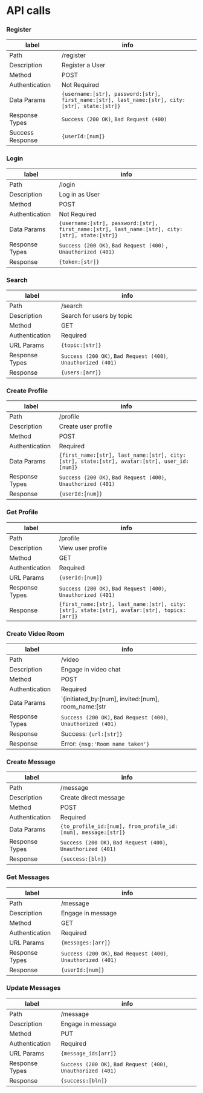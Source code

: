 # API calls

### Register
| label | info    |
| --- | --- |
| Path | /register |
| Description | Register a User |
| Method | POST |
| Authentication | Not Required |
| Data Params | `{username:[str], password:[str], first_name:[str], last_name:[str], city:[str], state:[str]}` |
| Response Types | `Success (200 OK)`, `Bad Request (400)` |
| Success Response | `{userId:[num]}` |

### Login
| label | info    |
| --- | --- |
| Path | /login |
| Description | Log in as User |
| Method | POST |
| Authentication | Not Required |
| Data Params | `{username:[str], password:[str], first_name:[str], last_name:[str], city:[str], state:[str]}` |
| Response Types | `Success (200 OK)`, `Bad Request (400)` , `Unauthorized (401)`|
| Response | `{token:[str]}` |

### Search
| label | info    |
| --- | --- |
| Path | /search |
| Description | Search for users by topic |
| Method | GET |
| Authentication | Required |
| URL Params | `{topic:[str]}` |
| Response Types | `Success (200 OK)`, `Bad Request (400)`, `Unauthorized (401)` |
| Response | `{users:[arr]}` |

### Create Profile
| label | info    |
| --- | --- | 
| Path | /profile |
| Description | Create user profile |
| Method | POST |
| Authentication | Required |
| Data Params | `{first_name:[str], last_name:[str], city:[str], state:[str], avatar:[str], user_id:[num]}` |
| Response Types | `Success (200 OK)`, `Bad Request (400)`, `Unauthorized (401)` |
| Response | `{userId:[num]}` |

### Get Profile
| label | info    |
| --- | --- |
| Path | /profile |
| Description | View user profile |
| Method | GET |
| Authentication | Required |
| URL Params | `{userId:[num]}` |
| Response Types | `Success (200 OK)`, `Bad Request (400)`, `Unauthorized (401)` |
| Response | `{first_name:[str], last_name:[str], city:[str], state:[str], avatar:[str], topics:[arr]}` |

### Create Video Room
| label | info    |
| --- | --- |
| Path | /video |
| Description | Engage in video chat |
| Method | POST |
| Authentication | Required |
| Data Params | `{initiated_by:[num], invited:[num], room_name:[str|optional]}` |
| Response Types | `Success (200 OK)`, `Bad Request (400)`, `Unauthorized (401)` |
| Response | Success: `{url:[str]}` |
| Response | Error: `{msg:'Room name taken'}`|

### Create Message
| label | info    |
| --- | --- |
| Path | /message |
| Description | Create direct message |
| Method | POST |
| Authentication | Required |
| Data Params | `{to_profile_id:[num], from_profile_id:[num], message:[str]}` |
| Response Types | `Success (200 OK)`, `Bad Request (400)`, `Unauthorized (401)` |
| Response | `{success:[bln]}` |

### Get Messages
| label | info    |
| --- | --- |
| Path | /message |
| Description | Engage in message |
| Method | GET |
| Authentication | Required |
| URL Params | `{messages:[arr]}` |
| Response Types | `Success (200 OK)`, `Bad Request (400)`, `Unauthorized (401)` |
| Response | `{userId:[num]}` |

### Update Messages
| label | info    |
| --- | --- |
| Path | /message |
| Description | Engage in message |
| Method | PUT |
| Authentication | Required |
| URL Params | `{message_ids[arr]}` |
| Response Types | `Success (200 OK)`, `Bad Request (400)`, `Unauthorized (401)` |
| Response | `{success:[bln]}` |
